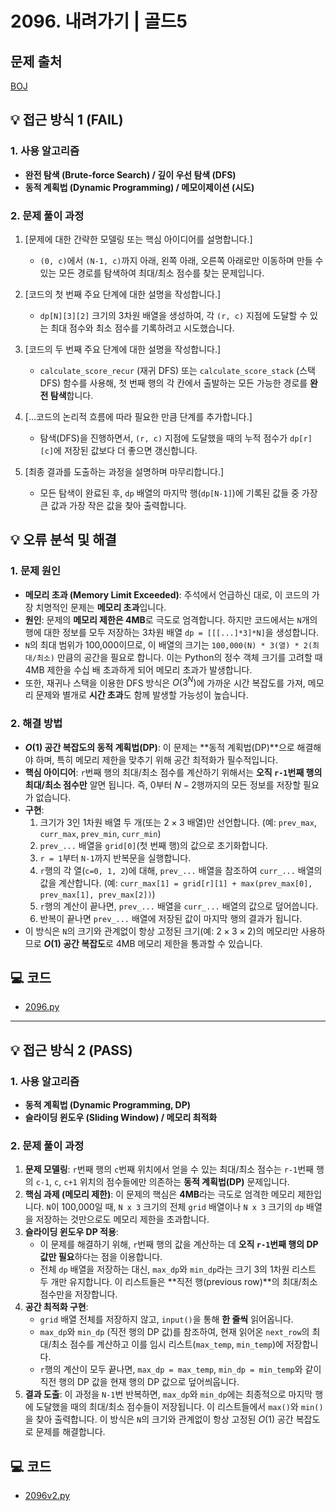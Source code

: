 # 2096. 내려가기 | 골드5

## 문제 출처
[BOJ](https://www.acmicpc.net/problem/2096)

## 💡 접근 방식 1 (FAIL)

### 1. 사용 알고리즘
* **완전 탐색 (Brute-force Search) / 깊이 우선 탐색 (DFS)**
* **동적 계획법 (Dynamic Programming) / 메모이제이션 (시도)**

### 2. 문제 풀이 과정
1.  [문제에 대한 간략한 모델링 또는 핵심 아이디어를 설명합니다.]
    * `(0, c)`에서 `(N-1, c)`까지 아래, 왼쪽 아래, 오른쪽 아래로만 이동하며 만들 수 있는 모든 경로를 탐색하여 최대/최소 점수를 찾는 문제입니다.

2.  [코드의 첫 번째 주요 단계에 대한 설명을 작성합니다.]
    * `dp[N][3][2]` 크기의 3차원 배열을 생성하여, 각 `(r, c)` 지점에 도달할 수 있는 최대 점수와 최소 점수를 기록하려고 시도했습니다.

3.  [코드의 두 번째 주요 단계에 대한 설명을 작성합니다.]
    * `calculate_score_recur` (재귀 DFS) 또는 `calculate_score_stack` (스택 DFS) 함수를 사용해, 첫 번째 행의 각 칸에서 출발하는 모든 가능한 경로를 **완전 탐색**합니다.

4.  [...코드의 논리적 흐름에 따라 필요한 만큼 단계를 추가합니다.]
    * 탐색(DFS)을 진행하면서, `(r, c)` 지점에 도달했을 때의 누적 점수가 `dp[r][c]`에 저장된 값보다 더 좋으면 갱신합니다.

5.  [최종 결과를 도출하는 과정을 설명하며 마무리합니다.]
    * 모든 탐색이 완료된 후, `dp` 배열의 마지막 행(`dp[N-1]`)에 기록된 값들 중 가장 큰 값과 가장 작은 값을 찾아 출력합니다.

## 💡 오류 분석 및 해결

### 1. 문제 원인
* **메모리 초과 (Memory Limit Exceeded)**: 주석에서 언급하신 대로, 이 코드의 가장 치명적인 문제는 **메모리 초과**입니다.
* **원인**: 문제의 **메모리 제한은 4MB**로 극도로 엄격합니다. 하지만 코드에서는 `N`개의 행에 대한 정보를 모두 저장하는 3차원 배열 `dp = [[[...]*3]*N]`을 생성합니다.
* `N`의 최대 범위가 100,000이므로, 이 배열의 크기는 `100,000(N) * 3(열) * 2(최대/최소)` 만큼의 공간을 필요로 합니다. 이는 Python의 정수 객체 크기를 고려할 때 4MB 제한을 수십 배 초과하게 되어 메모리 초과가 발생합니다.
* 또한, 재귀나 스택을 이용한 DFS 방식은 $O(3^N)$에 가까운 시간 복잡도를 가져, 메모리 문제와 별개로 **시간 초과**도 함께 발생할 가능성이 높습니다.

### 2. 해결 방법
* **$O(1)$ 공간 복잡도의 동적 계획법(DP)**: 이 문제는 **동적 계획법(DP)**으로 해결해야 하며, 특히 메모리 제한을 맞추기 위해 공간 최적화가 필수적입니다.
* **핵심 아이디어**: `r`번째 행의 최대/최소 점수를 계산하기 위해서는 **오직 `r-1`번째 행의 최대/최소 점수만** 알면 됩니다. 즉, $0$부터 $N-2$행까지의 모든 정보를 저장할 필요가 없습니다.
* **구현**:
    1.  크기가 3인 1차원 배열 두 개(또는 $2 \times 3$ 배열)만 선언합니다. (예: `prev_max`, `curr_max`, `prev_min`, `curr_min`)
    2.  `prev_...` 배열을 `grid[0]`(첫 번째 행)의 값으로 초기화합니다.
    3.  `r = 1`부터 `N-1`까지 반복문을 실행합니다.
    4.  `r`행의 각 열(`c=0, 1, 2`)에 대해, `prev_...` 배열을 참조하여 `curr_...` 배열의 값을 계산합니다. (예: `curr_max[1] = grid[r][1] + max(prev_max[0], prev_max[1], prev_max[2])`)
    5.  `r`행의 계산이 끝나면, `prev_...` 배열을 `curr_...` 배열의 값으로 덮어씁니다.
    6.  반복이 끝나면 `prev_...` 배열에 저장된 값이 마지막 행의 결과가 됩니다.
* 이 방식은 `N`의 크기와 관계없이 항상 고정된 크기(예: $2 \times 3 \times 2$)의 메모리만 사용하므로 **$O(1)$ 공간 복잡도**로 4MB 메모리 제한을 통과할 수 있습니다.

## 💻 코드
* [2096.py](2096.py)

---

## 💡 접근 방식 2 (PASS)

### 1. 사용 알고리즘
* **동적 계획법 (Dynamic Programming, DP)**
* **슬라이딩 윈도우 (Sliding Window) / 메모리 최적화**

### 2. 문제 풀이 과정
1.  **문제 모델링**: `r`번째 행의 `c`번째 위치에서 얻을 수 있는 최대/최소 점수는 `r-1`번째 행의 `c-1`, `c`, `c+1` 위치의 점수들에만 의존하는 **동적 계획법(DP)** 문제입니다.
2.  **핵심 과제 (메모리 제한)**: 이 문제의 핵심은 **4MB**라는 극도로 엄격한 메모리 제한입니다. `N`이 100,000일 때, `N x 3` 크기의 전체 `grid` 배열이나 `N x 3` 크기의 `dp` 배열을 저장하는 것만으로도 메모리 제한을 초과합니다.
3.  **슬라이딩 윈도우 DP 적용**:
    * 이 문제를 해결하기 위해, `r`번째 행의 값을 계산하는 데 **오직 `r-1`번째 행의 DP 값만 필요**하다는 점을 이용합니다.
    * 전체 `dp` 배열을 저장하는 대신, `max_dp`와 `min_dp`라는 크기 3의 1차원 리스트 두 개만 유지합니다. 이 리스트들은 **직전 행(previous row)**의 최대/최소 점수만을 저장합니다.
4.  **공간 최적화 구현**:
    * `grid` 배열 전체를 저장하지 않고, `input()`을 통해 **한 줄씩** 읽어옵니다.
    * `max_dp`와 `min_dp` (직전 행의 DP 값)를 참조하여, 현재 읽어온 `next_row`의 최대/최소 점수를 계산하고 이를 임시 리스트(`max_temp`, `min_temp`)에 저장합니다.
    * `r`행의 계산이 모두 끝나면, `max_dp = max_temp`, `min_dp = min_temp`와 같이 직전 행의 DP 값을 현재 행의 DP 값으로 덮어씌웁니다.
5.  **결과 도출**: 이 과정을 `N-1`번 반복하면, `max_dp`와 `min_dp`에는 최종적으로 마지막 행에 도달했을 때의 최대/최소 점수들이 저장됩니다. 이 리스트들에서 `max()`와 `min()`을 찾아 출력합니다. 이 방식은 `N`의 크기와 관계없이 항상 고정된 $O(1)$ 공간 복잡도로 문제를 해결합니다.

## 💻 코드
* [2096v2.py](2096v2.py)